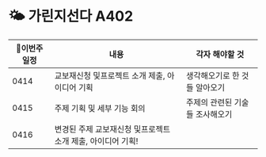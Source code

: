 # 🌤 가린지선다 A402


|🌱이번주 일정|내용|각자 해야할 것|
|------|---|---|
|0414|교보재신청 및프로젝트 소개 제출, 아이디어 기획|생각해오기로 한 것들 알아오기|
|0415|주제 기획 및 세부 기능 회의|주제의 관련된 기술들 조사해오기|
|0416|변경된 주제 교보재신청 및프로젝트 소개 제출, 아이디어 기획!||